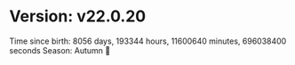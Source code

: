 # Version: v22.0.20
Time since birth: 8056 days, 193344 hours, 11600640 minutes, 696038400 seconds
Season: Autumn 🍁
